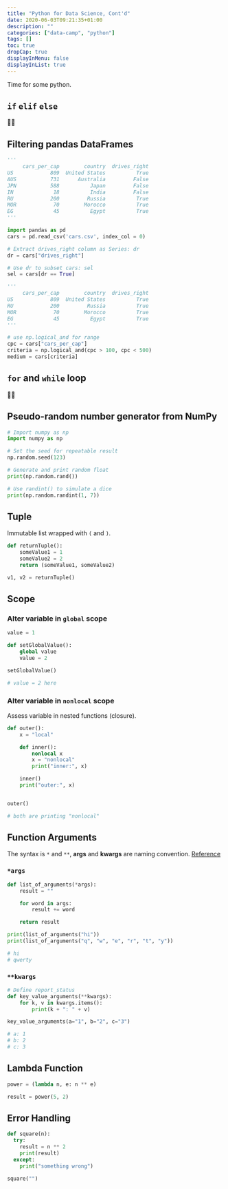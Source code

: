 ```yaml
---
title: "Python for Data Science, Cont'd"
date: 2020-06-03T09:21:35+01:00
description: ""
categories: ["data-camp", "python"]
tags: []
toc: true
dropCap: true
displayInMenu: false
displayInList: true
---
```


Time for some python.

## `if` `elif` `else`

🤷‍♂️

## Filtering pandas DataFrames

```python
'''
     cars_per_cap        country  drives_right
US            809  United States          True
AUS           731      Australia         False
JPN           588          Japan         False
IN             18          India         False
RU            200         Russia          True
MOR            70        Morocco          True
EG             45          Egypt          True
'''

import pandas as pd
cars = pd.read_csv('cars.csv', index_col = 0)

# Extract drives_right column as Series: dr
dr = cars["drives_right"]

# Use dr to subset cars: sel
sel = cars[dr == True]

'''
     cars_per_cap        country  drives_right
US            809  United States          True
RU            200         Russia          True
MOR            70        Morocco          True
EG             45          Egypt          True
'''
```

```python
# use np.logical_and for range
cpc = cars["cars_per_cap"]
criteria = np.logical_and(cpc > 100, cpc < 500)
medium = cars[criteria]
```

## `for` and `while` loop

🤷‍♂️

## Pseudo-random number generator from NumPy

```python
# Import numpy as np
import numpy as np

# Set the seed for repeatable result
np.random.seed(123)

# Generate and print random float
print(np.random.rand())

# Use randint() to simulate a dice
print(np.random.randint(1, 7))
```

## Tuple

Immutable list wrapped with `(` and `)`.

```python
def returnTuple():
    someValue1 = 1
    someValue2 = 2
    return (someValue1, someValue2)

v1, v2 = returnTuple()
```

## Scope

### Alter variable in `global` scope

```python
value = 1

def setGlobalValue():
    global value
    value = 2

setGlobalValue()

# value = 2 here
```

### Alter variable in `nonlocal` scope

Assess variable in nested functions (closure).

```python
def outer():
    x = "local"

    def inner():
        nonlocal x
        x = "nonlocal"
        print("inner:", x)

    inner()
    print("outer:", x)


outer()

# both are printing "nonlocal"
```

## Function Arguments

The syntax is `*` and `**`, **args** and **kwargs** are naming convention.
[Reference](https://stackoverflow.com/questions/3394835/use-of-args-and-kwargs)

### `*args`

```python
def list_of_arguments(*args):
    result = ""

    for word in args:
        result += word

    return result

print(list_of_arguments("hi"))
print(list_of_arguments("q", "w", "e", "r", "t", "y"))

# hi
# qwerty
```

### `**kwargs`

```python
# Define report_status
def key_value_arguments(**kwargs):
    for k, v in kwargs.items():
        print(k + ": " + v)

key_value_arguments(a="1", b="2", c="3")

# a: 1
# b: 2
# c: 3
```

## Lambda Function

```python
power = (lambda n, e: n ** e)

result = power(5, 2)
```

## Error Handling

```python
def square(n):
  try:
    result = n ** 2
    print(result)
  except:
    print("something wrong")

square("")
```
